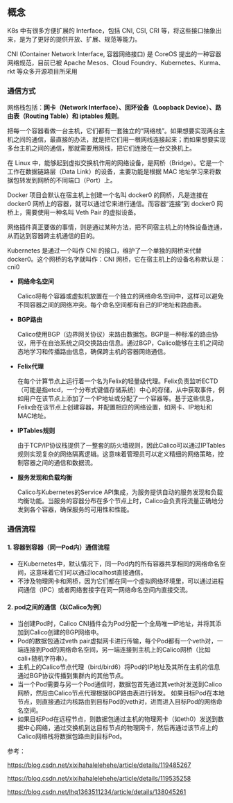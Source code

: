 ## 概念

K8s 中有很多方便扩展的 Interface，包括 CNI, CSI, CRI 等，将这些接口抽象出来，是为了更好的提供开放、扩展、规范等能力。

CNI (Container Network Interface, 容器网络接口) 是 CoreOS 提出的一种容器网络规范，目前已被 Apache Mesos、Cloud Foundry、Kubernetes、Kurma、rkt 等众多开源项目所采用

### 通信方式

网络栈包括：**网卡（Network Interface）、回环设备（Loopback Device）、路由表（Routing Table）和 iptables 规则**。

把每一个容器看做一台主机，它们都有一套独立的“网络栈”。如果想要实现两台主机之间的通信，最直接的办法，就是把它们用一根网线连接起来；而如果想要实现多台主机之间的通信，那就需要用网线，把它们连接在一台交换机上。

在 Linux 中，能够起到虚拟交换机作用的网络设备，是网桥（Bridge）。它是一个工作在数据链路层（Data Link）的设备，主要功能是根据 MAC 地址学习来将数据包转发到网桥的不同端口（Port）上。

Docker 项目会默认在宿主机上创建一个名叫 docker0 的网桥，凡是连接在 docker0 网桥上的容器，就可以通过它来进行通信。而容器“连接”到 docker0 网桥上，需要使用一种名叫 Veth Pair 的虚拟设备。

网络插件真正要做的事情，则是通过某种方法，把不同宿主机上的特殊设备连通，从而达到容器跨主机通信的目的。

Kubernetes 是通过一个叫作 CNI 的接口，维护了一个单独的网桥来代替 docker0。这个网桥的名字就叫作：CNI 网桥，它在宿主机上的设备名称默认是：cni0

- **网络命名空间**

  Calico将每个容器或虚拟机放置在一个独立的网络命名空间中，这样可以避免不同容器之间的网络冲突。每个命名空间都有自己的IP地址和路由表。

- **BGP路由**

  Calico使用BGP（边界网关协议）来路由数据包。BGP是一种标准的路由协议，用于在自治系统之间交换路由信息。通过BGP，Calico能够在主机之间动态地学习和传播路由信息，确保跨主机的容器网络通信。

- **Felix代理**

  在每个计算节点上运行着一个名为Felix的轻量级代理。Felix负责监听ECTD（可能是指etcd，一个分布式键值存储系统）中心的存储，从中获取事件，例如用户在该节点上添加了一个IP地址或分配了一个容器等。基于这些信息，Felix会在该节点上创建容器，并配置相应的网络设置，如网卡、IP地址和MAC地址。

- **IPTables规则**

  由于TCP/IP协议栈提供了一整套的防火墙规则，因此Calico可以通过IPTables规则实现复杂的网络隔离逻辑。这意味着管理员可以定义精细的网络策略，控制容器之间的通信和数据流。

- **服务发现和负载均衡**

  Calico与Kubernetes的Service API集成，为服务提供自动的服务发现和负载均衡功能。当服务的容器分布在多个节点上时，Calico会负责将流量正确地分发到各个容器，确保服务的可用性和性能。

### 通信流程

#### 1. 容器到容器（同一Pod内）通信流程

- 在Kubernetes中，默认情况下，同一Pod内的所有容器共享相同的网络命名空间，这意味着它们可以通过localhost直接通信。
- 不涉及物理网卡和网桥，因为它们都在同一个虚拟网络环境里，可以通过进程间通信（IPC）或者网络套接字在同一网络命名空间内直接交流。

#### 2. pod之间的通信（以Calico为例）

- 当创建Pod时，Calico CNI插件会为Pod分配一个全局唯一IP地址，并将其添加到Calico创建的BGP网络中。
- Pod的数据包通过veth pair虚拟网卡进行传输，每个Pod都有一个veth对，一端连接到Pod的网络命名空间，另一端连接到主机上的Calico网桥（比如cali+随机字符串）。
- 主机上的Calico节点代理（bird/bird6）将Pod的IP地址及其所在主机的信息通过BGP协议传播到集群内的其他节点。
- 当一个Pod需要与另一个Pod通信时，数据包首先通过其veth对发送到Calico网桥，然后由Calico节点代理根据BGP路由表进行转发。
  如果目标Pod在本地节点，则直接通过内核路由到目标Pod的veth对，进而进入目标Pod的网络命名空间。
- 如果目标Pod在远程节点，则数据包通过主机的物理网卡（如eth0）发送到数据中心网络，通过交换机到达目标节点的物理网卡，然后再通过该节点上的Calico网络栈将数据包路由到目标Pod。
  



参考：

https://blog.csdn.net/xixihahalelehehe/article/details/119485267

https://blog.csdn.net/xixihahalelehehe/article/details/119535258

https://blog.csdn.net/lhq1363511234/article/details/138045261

